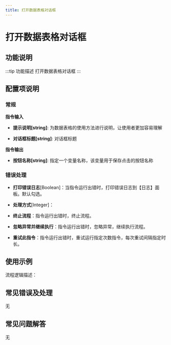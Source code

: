 ```yaml
---
title: 打开数据表格对话框
---
```


# 打开数据表格对话框

## 功能说明

:::tip 功能描述
打开数据表格对话框
:::

## 配置项说明

### 常规

**指令输入**

- **提示说明[string]**: 为数据表格的使用方法进行说明，让使用者更加容易理解

- **对话框标题[string]**: 对话框标题


**指令输出**

- **按钮名称[string]**: 指定一个变量名称，该变量用于保存点击的按钮名称

### 错误处理

- **打印错误日志**[Boolean]：当指令运行出错时，打印错误日志到【日志】面板。默认勾选。

- **处理方式**[Integer]：

 - **终止流程**：指令运行出错时，终止流程。

 - **忽略异常并继续执行**：指令运行出错时，忽略异常，继续执行流程。

 - **重试此指令**：指令运行出错时，重试运行指定次数指令，每次重试间隔指定时长。

## 使用示例

流程逻辑描述：

## 常见错误及处理

无

## 常见问题解答

无

